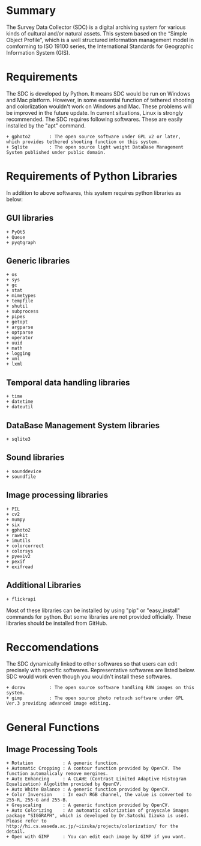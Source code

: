 # Summary
 The Survey Data Collector (SDC) is a digital archiving system for various kinds of cultural and/or natural assets. This system based on the “Simple Object Profile”, which is a well structured information management model in comforming to ISO 19100 series, the International Standards for Geographic Information System (GIS).

# Requirements
The SDC is developed by Python. It means SDC would be run on Windows and Mac platform. However, in some essential function of tethered shooting and colorlization wouldn't work on Windows and Mac. These problems will be improved in the future update. In current situations, Linux is strongly recommended.
The SDC requires following softwares. These are easily installed by the "apt" command.

    + gphoto2       : The open source software under GPL v2 or later, which provides tethered shooting function on this system.
    + Sqlite        : The open source light weight DataBase Management System published under public domain.

# Requirements of Python Libraries
In addition to above softwares, this system requires python libraries as below:

## GUI libraries

    + PyQt5
    + Queue
    + pyqtgraph

## Generic libraries

    + os
    + sys
    + gc
    + stat
    + mimetypes
    + tempfile
    + shutil
    + subprocess
    + pipes
    + getopt
    + argparse
    + optparse
    + operator
    + uuid
    + math
    + logging
    + xml
    + lxml

## Temporal data handling libraries

    + time
    + datetime
    + dateutil

## DataBase Management System libraries

    + sqlite3

## Sound libraries

    + sounddevice
    + soundfile

## Image processing libraries

    + PIL
    + cv2
    + numpy
    + six
    + gphoto2
    + rawkit
    + imutils
    + colorcorrect
    + colorsys
    + pyexiv2
    + pexif
    + exifread

## Additional Libraries

    + flickrapi

 Most of these libraries can be installed by using "pip" or "easy_install" commands for python. But some libraries are not provided
 officially. These libraries should be installed from GitHub. 

# Reccomendations
The SDC dynamically linked to other softwares so that users can edit precisely with specific softwares. Representative softwares are listed below. SDC would work even though you wouldn't install these softwares.

    + dcraw         : The open source software handling RAW images on this system.
    + gimp          : The open source photo retouch software under GPL Ver.3 providing advanced image editing.

# General Functions
## Image Processing Tools

    + Rotation           : A generic function.
    + Automatic Cropping : A contour function provided by OpenCV. The function automalicaly remove mergines.
    + Auto Enhancing     : A CLAHE (Contrast Limited Adaptive Histogram Equalization) Algolithm provided by OpenCV.
    + Auto White Balance : A generic function provided by OpenCV.
    + Color Inversion    : In each RGB channel, the value is converted to 255-R, 255-G and 255-B.
    + Greyscaling        : A generic function provided by OpenCV.
    + Auto Colorizing    : An automatic colorization of grayscale images package "SIGGRAPH", which is developed by Dr.Satoshi Iizuka is used. Please refer to http://hi.cs.waseda.ac.jp/~iizuka/projects/colorization/ for the detail.
    + Open with GIMP     : You can edit each image by GIMP if you want. 
